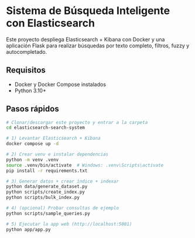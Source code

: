 # Sistema de Búsqueda Inteligente con Elasticsearch 

Este proyecto despliega Elasticsearch + Kibana con Docker y una aplicación Flask
para realizar búsquedas por texto completo, filtros, fuzzy y autocompletado.

## Requisitos
- Docker y Docker Compose instalados
- Python 3.10+

## Pasos rápidos

```bash
# Clonar/descargar este proyecto y entrar a la carpeta
cd elasticsearch-search-system

# 1) Levantar Elasticsearch + Kibana
docker compose up -d

# 2) Crear venv e instalar dependencias
python -m venv .venv
source .venv/bin/activate  # Windows: .venv\Scripts\activate
pip install -r requirements.txt

# 3) Generar datos + crear índice + indexar
python data/generate_dataset.py
python scripts/create_index.py
python scripts/bulk_index.py

# 4) (opcional) Probar consultas de ejemplo
python scripts/sample_queries.py

# 5) Ejecutar la app web (http://localhost:5001)
python app/app.py
```


